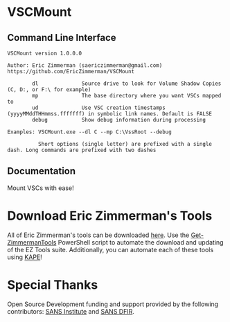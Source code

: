 # VSCMount

## Command Line Interface

    VSCMount version 1.0.0.0
    
    Author: Eric Zimmerman (saericzimmerman@gmail.com)
    https://github.com/EricZimmerman/VSCMount
    
            dl              Source drive to look for Volume Shadow Copies (C, D:, or F:\ for example)
            mp              The base directory where you want VSCs mapped to
            ud              Use VSC creation timestamps (yyyyMMddTHHmmss.fffffff) in symbolic link names. Default is FALSE
            debug           Show debug information during processing
    
    Examples: VSCMount.exe --dl C --mp C:\VssRoot --debug
    
              Short options (single letter) are prefixed with a single dash. Long commands are prefixed with two dashes

## Documentation

Mount VSCs with ease!

# Download Eric Zimmerman's Tools

All of Eric Zimmerman's tools can be downloaded [here](https://ericzimmerman.github.io/#!index.md). Use the [Get-ZimmermanTools](https://f001.backblazeb2.com/file/EricZimmermanTools/Get-ZimmermanTools.zip) PowerShell script to automate the download and updating of the EZ Tools suite. Additionally, you can automate each of these tools using [KAPE](https://www.kroll.com/en/services/cyber-risk/incident-response-litigation-support/kroll-artifact-parser-extractor-kape)!

# Special Thanks

Open Source Development funding and support provided by the following contributors: [SANS Institute](http://sans.org/) and [SANS DFIR](http://dfir.sans.org/).
